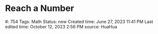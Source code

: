 # Reach a Number

#: 754
Tags: Math
Status: new
Created time: June 27, 2023 11:41 PM
Last edited time: October 12, 2023 2:56 PM
source: HuaHua